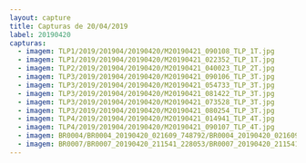 ```yaml
---
layout: capture
title: Capturas de 20/04/2019
label: 20190420
capturas:
  - imagem: TLP1/2019/201904/20190420/M20190421_090108_TLP_1T.jpg
  - imagem: TLP1/2019/201904/20190420/M20190421_022352_TLP_1T.jpg
  - imagem: TLP2/2019/201904/20190420/M20190421_040023_TLP_2T.jpg
  - imagem: TLP3/2019/201904/20190420/M20190421_090106_TLP_3T.jpg
  - imagem: TLP3/2019/201904/20190420/M20190421_054733_TLP_3T.jpg
  - imagem: TLP3/2019/201904/20190420/M20190421_081422_TLP_3T.jpg
  - imagem: TLP3/2019/201904/20190420/M20190421_073528_TLP_3T.jpg
  - imagem: TLP3/2019/201904/20190420/M20190421_080254_TLP_3T.jpg
  - imagem: TLP4/2019/201904/20190420/M20190421_014941_TLP_4T.jpg
  - imagem: TLP4/2019/201904/20190420/M20190421_090107_TLP_4T.jpg
  - imagem: BR0004/BR0004_20190420_021609_748792/BR0004_20190420_021609_748792_stack_37_meteors.jpg
  - imagem: BR0007/BR0007_20190420_211541_228053/BR0007_20190420_211541_228053_stack_2_meteors.jpg
---
```

